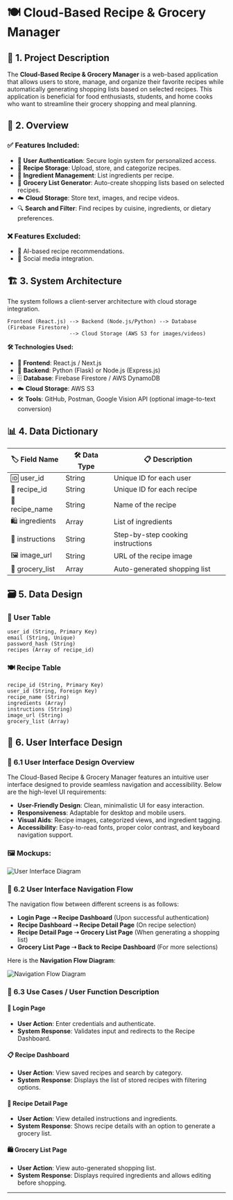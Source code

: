 # 🍽️ Cloud-Based Recipe & Grocery Manager

## 📌 1. Project Description

The **Cloud-Based Recipe & Grocery Manager** is a web-based application that allows users to store, manage, and organize their favorite recipes while automatically generating shopping lists based on selected recipes. This application is beneficial for food enthusiasts, students, and home cooks who want to streamline their grocery shopping and meal planning.

## 🌟 2. Overview

### ✅ Features Included:
- 🔐 **User Authentication**: Secure login system for personalized access.
- 📖 **Recipe Storage**: Upload, store, and categorize recipes.
- 🥦 **Ingredient Management**: List ingredients per recipe.
- 🛒 **Grocery List Generator**: Auto-create shopping lists based on selected recipes.
- ☁️ **Cloud Storage**: Store text, images, and recipe videos.
- 🔍 **Search and Filter**: Find recipes by cuisine, ingredients, or dietary preferences.

### ❌ Features Excluded:
- 🤖 AI-based recipe recommendations.
- 📲 Social media integration.

## 🏗️ 3. System Architecture

The system follows a client-server architecture with cloud storage integration.

```
Frontend (React.js) --> Backend (Node.js/Python) --> Database (Firebase Firestore)
                    --> Cloud Storage (AWS S3 for images/videos)
```

**🛠 Technologies Used:**
- 🎨 **Frontend**: React.js / Next.js
- 🚀 **Backend**: Python (Flask) or Node.js (Express.js)
- 🗄 **Database**: Firebase Firestore / AWS DynamoDB
- ☁️ **Cloud Storage**: AWS S3
- 🛠 **Tools**: GitHub, Postman, Google Vision API (optional image-to-text conversion)

## 📊 4. Data Dictionary

| 🏷 Field Name   | 🛠 Data Type | 📋 Description |
|---------------|----------|-------------|
| 🆔 user_id       | String   | Unique ID for each user |
| 🥘 recipe_id     | String   | Unique ID for each recipe |
| 🍲 recipe_name   | String   | Name of the recipe |
| 🛍 ingredients   | Array    | List of ingredients |
| 📜 instructions  | String   | Step-by-step cooking instructions |
| 🖼 image_url     | String   | URL of the recipe image |
| 🛒 grocery_list  | Array    | Auto-generated shopping list |

## 🗃 5. Data Design

### 👤 User Table
```
user_id (String, Primary Key)
email (String, Unique)
password_hash (String)
recipes (Array of recipe_id)
```

### 🍽 Recipe Table
```
recipe_id (String, Primary Key)
user_id (String, Foreign Key)
recipe_name (String)
ingredients (Array)
instructions (String)
image_url (String)
grocery_list (Array)
```

## 🎨 6. User Interface Design

### 📌 6.1 User Interface Design Overview
The Cloud-Based Recipe & Grocery Manager features an intuitive user interface designed to provide seamless navigation and accessibility. Below are the high-level UI requirements:
- **User-Friendly Design**: Clean, minimalistic UI for easy interaction.
- **Responsiveness**: Adaptable for desktop and mobile users.
- **Visual Aids**: Recipe images, categorized views, and ingredient tagging.
- **Accessibility**: Easy-to-read fonts, proper color contrast, and keyboard navigation support.

### 🖼 Mockups:
![User Interface Diagram](system_architecture.png)

### 🔄 6.2 User Interface Navigation Flow
The navigation flow between different screens is as follows:

- **Login Page ➝ Recipe Dashboard** (Upon successful authentication)
- **Recipe Dashboard ➝ Recipe Detail Page** (On recipe selection)
- **Recipe Detail Page ➝ Grocery List Page** (When generating a shopping list)
- **Grocery List Page ➝ Back to Recipe Dashboard** (For more selections)

Here is the **Navigation Flow Diagram**:

![Navigation Flow Diagram](ui_navigation_flow.png)

### 📌 6.3 Use Cases / User Function Description

#### 🔑 Login Page
- **User Action**: Enter credentials and authenticate.
- **System Response**: Validates input and redirects to the Recipe Dashboard.

#### 📋 Recipe Dashboard
- **User Action**: View saved recipes and search by category.
- **System Response**: Displays the list of stored recipes with filtering options.

#### 📖 Recipe Detail Page
- **User Action**: View detailed instructions and ingredients.
- **System Response**: Shows recipe details with an option to generate a grocery list.

#### 🛍 Grocery List Page
- **User Action**: View auto-generated shopping list.
- **System Response**: Displays required ingredients and allows editing before shopping.

---
